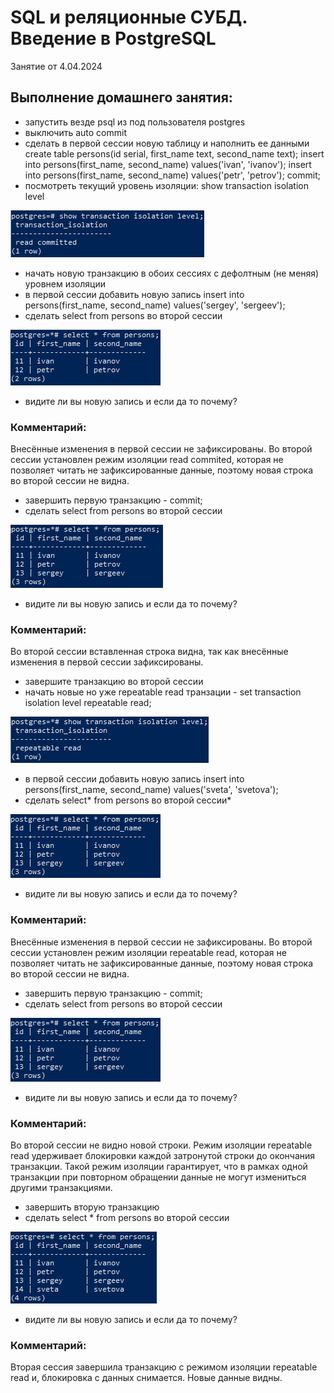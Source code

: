# SQL и реляционные СУБД. Введение в PostgreSQL 

Занятие от 4.04.2024

## Выполнение домашнего занятия:

 - запустить везде psql из под пользователя postgres
 - выключить auto commit
 - сделать в первой сессии новую таблицу и наполнить ее данными create table persons(id serial, first_name text, second_name text); insert into persons(first_name, second_name) values('ivan', 'ivanov'); insert into persons(first_name, second_name) values('petr', 'petrov'); commit;
 - посмотреть текущий уровень изоляции: show transaction isolation level

![alt text](Images\image.png)

 - начать новую транзакцию в обоих сессиях с дефолтным (не меняя) уровнем изоляции
 - в первой сессии добавить новую запись insert into persons(first_name, second_name) values('sergey', 'sergeev');
 - сделать select from persons во второй сессии

![alt text](Images\image-5.png)

 - видите ли вы новую запись и если да то почему?

 ### Комментарий:
Внесённые изменения в первой сессии не зафиксированы. Во второй сессии установлен режим изоляции read commited, которая не позволяет читать не зафиксированные данные, поэтому новая строка во второй сессии не видна.

 - завершить первую транзакцию - commit;
 - сделать select from persons во второй сессии

![alt text](Images\image-8.png)

 - видите ли вы новую запись и если да то почему?

  ### Комментарий:

Во второй сессии вставленная строка видна, так как внесённые изменения в первой сессии зафиксированы.

 - завершите транзакцию во второй сессии
 - начать новые но уже repeatable read транзации - set transaction isolation level repeatable read;

![alt text](Images\image-1.png)

 - в первой сессии добавить новую запись insert into persons(first_name, second_name) values('sveta', 'svetova');
 - сделать select* from persons во второй сессии*

![alt text](Images\image-3.png)

 - видите ли вы новую запись и если да то почему?

  ### Комментарий:

Внесённые изменения в первой сессии не зафиксированы. Во второй сессии установлен режим изоляции repeatable read, которая не позволяет читать не зафиксированные данные, поэтому новая строка во второй сессии не видна.

 - завершить первую транзакцию - commit;
 - сделать select from persons во второй сессии

![alt text](Images\image-4.png)

 - видите ли вы новую запись и если да то почему?

  ### Комментарий:

Во второй сессии не видно новой строки. Режим изоляции repeatable read удерживает блокировки каждой затронутой строки до окончания транзакции. Такой режим изоляции гарантирует, что в рамках одной транзакции при повторном обращении данные не могут измениться другими транзакциями.

 - завершить вторую транзакцию
 - сделать select * from persons во второй сессии

 ![alt text](Images\image-2.png)

 - видите ли вы новую запись и если да то почему?

  ### Комментарий:

Вторая сессия завершила транзакцию с режимом изоляции repeatable read и, блокировка с данных снимается. Новые данные видны.